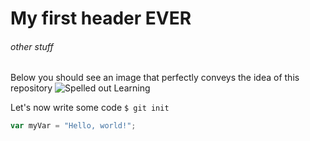 # My first header EVER
###### other stuff

Below you should see an image that perfectly conveys the idea of this repository
![Spelled out Learning](https://1.bp.blogspot.com/-Q_gWUdi-nVw/XX-9vnpHSJI/AAAAAAAAJbY/sMVpTb-Th2sx7l7H4-5k7_O1vaVhdpUFwCLcBGAsYHQ/s1600/learning.jpg)

Let's now write some code
```$ git init```

```javascript
var myVar = "Hello, world!";
```
